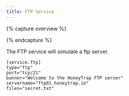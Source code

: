 ```yaml
---
title: FTP Service
---
```


{% capture overview %}

{% endcapture %}

The FTP service will simulate a ftp server.

```
[service.ftp]
type="ftp"
port="tcp/21"
banner="Welcome to the HoneyTrap FTP server"
servername="ftp01.honeytrap.io"
files="secret.txt"
```
